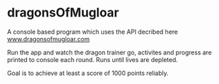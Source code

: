 # dragonsOfMugloar
A console based program which uses the API decribed here www.dragonsofmugloar.com 

Run the app and watch the dragon trainer go, activites and progress are printed to console each round.
Runs until lives are depleted.

Goal is to achieve at least a score of 1000 points reliably.

